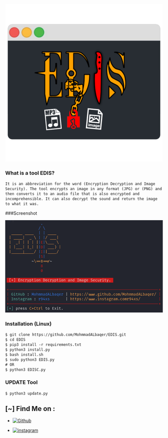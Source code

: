 ![Logo](Logo.png)

### What is a tool EDIS?
```
It is an abbreviation for the word (Encryption Decryption and Image Security). The tool encrypts an image in any format (JPG) or (PNG) and then converts it to an audio file that is also encrypted and incomprehensible. It can also decrypt the sound and return the image to what it was.
```
###Screenshot

![Logo](screenshot-EDIS.png)


### Installation (Linux)
```
$ git clone https://github.com/MohmmadALbaqer/EDIS.git
$ cd EDIS
$ pip3 install -r requirements.txt
$ python3 install.py
$ bash install.sh
$ sudo python3 EDIS.py
# OR
$ python3 EDISC.py
```

### UPDATE Tool 
```
$ python3 update.py
```

## [~] Find Me on :

- [![Github](https://img.shields.io/badge/Github-MohnnadALbaqer-green?style=for-the-badge&logo=github)](https://github.com/MohmmadALbaqer)


- [![instagram](https://img.shields.io/badge/Instagram-r94xs-green?style=for-the-badge&logo=instagram)](https://instagram.com/r94xs)

